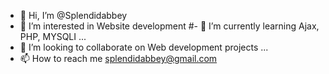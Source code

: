 - 👋 Hi, I’m @Splendidabbey
- 👀 I’m interested in Website development
#- 🌱 I’m currently learning Ajax, PHP, MYSQLI ...
- 💞️ I’m looking to collaborate on Web development projects ...
- 📫 How to reach me splendidabbey@gmail.com

<!---
Splendidabbey/Splendidabbey is a ✨ special ✨ repository because its `README.md` (this file) appears on your GitHub profile.
You can click the Preview link to take a look at your changes.
--->
